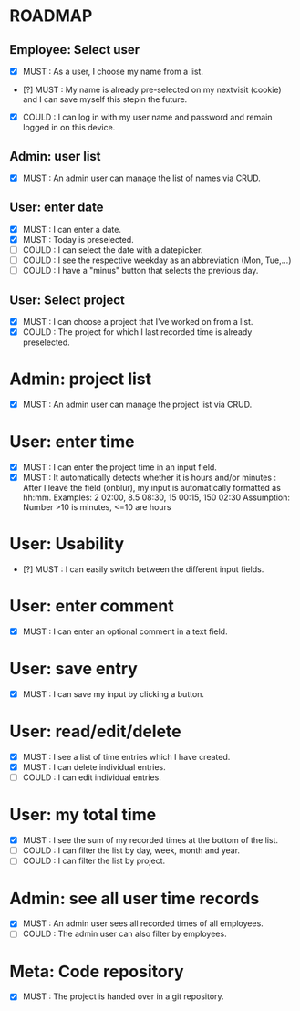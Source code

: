 ROADMAP
=======

## Employee: Select user
- [x] MUST : As a user, I choose my name from a list.
- [?] MUST : My name is already pre-selected on my nextvisit (cookie) and I can save myself this stepin the future.
- [x] COULD : I can log in with my user name and password and remain logged in on this device.

## Admin: user list
- [x] MUST : An admin user can manage the list of names via CRUD.

## User: enter date 
- [x] MUST : I can enter a date. 
- [x] MUST : Today is preselected. 
- [ ] COULD : I can select the date with a datepicker.
- [ ] COULD : I see the respective weekday as an abbreviation (Mon, Tue,...)
- [ ] COULD : I have a "minus" button that selects the previous day.

## User: Select project
- [x] MUST : I can choose a project that I've worked on from a list.
- [x] COULD : The project for which I last recorded time is already preselected.

# Admin: project list
 - [x] MUST : An admin user can manage the project list via CRUD.

# User: enter time
- [x] MUST : I can enter the project time in an input field.
- [x] MUST : It automatically detects whether it is hours and/or minutes : 
After I leave the field (onblur), my input is automatically formatted as hh:mm.
Examples: 2 02:00, 8.5 08:30, 15 00:15, 150 02:30
Assumption: Number >10 is minutes, <=10 are hours

# User: Usability
- [?] MUST : I can easily switch between the different input fields.

# User: enter comment
- [x] MUST : I can enter an optional comment in a text field.

# User: save entry
- [x] MUST : I can save my input by clicking a button.

# User: read/edit/delete
- [x] MUST : I see a list of time entries which I have created. 
- [x] MUST : I can delete individual entries.
- [ ] COULD : I can edit individual entries.

# User: my total time
- [x] MUST : I see the sum of my recorded times at the bottom of the list.
- [ ] COULD : I can filter the list by day, week, month and year.
- [ ] COULD : I can filter the list by project.

# Admin: see all user time records 
- [x] MUST : An admin user sees all recorded times of all employees.
- [ ] COULD : The admin user can also filter by employees.

# Meta: Code repository 
- [x] MUST : The project is handed over in a git repository.
